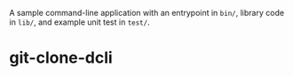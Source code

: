 A sample command-line application with an entrypoint in `bin/`, library code
in `lib/`, and example unit test in `test/`.
# git-clone-dcli
